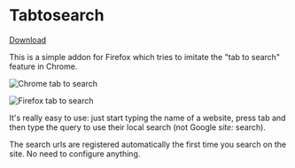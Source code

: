 # Tabtosearch

[Download](https://addons.mozilla.org/en-US/firefox/addon/tabtosearch)

This is a simple addon for Firefox which tries to imitate the "tab to search" feature in Chrome.

![Chrome tab to search](https://github.com/gjulianm/tabtosearch/raw/master/img/ChromeTabToSearch.png "Chrome tab to search in URL bar.")

![Firefox tab to search](https://github.com/gjulianm/tabtosearch/raw/master/img/FirefoxTabToSearch.png "Firefox tab to search in URL bar with the plugin.")


It's really easy to use: just start typing the name of a website, press tab and then type the query to use their local search (not Google _site:_ search).

The search urls are registered automatically the first time you search on the site. No need to configure anything.
